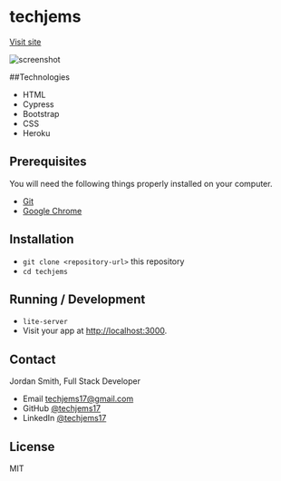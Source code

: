 # techjems
[Visit site](https://techjems.herokuapp.com/)

![screenshot](https://github.com/techjems17/techjems/blob/master/images/Screen%20Shot%202018-04-03%20at%209.24.18%20AM.png)


##Technologies

* HTML
* Cypress
* Bootstrap
* CSS
* Heroku

## Prerequisites

You will need the following things properly installed on your computer.

* [Git](https://git-scm.com/)
* [Google Chrome](https://google.com/chrome/)

## Installation

* `git clone <repository-url>` this repository
* `cd techjems`

## Running / Development

* `lite-server`
* Visit your app at [http://localhost:3000](http://localhost:3000).

## Contact

Jordan Smith, Full Stack Developer

* Email techjems17@gmail.com
* GitHub [@techjems17](https://github.com/techjems17)
* LinkedIn [@techjems17](https://linkedin.com/in/techjems17)

## License

MIT